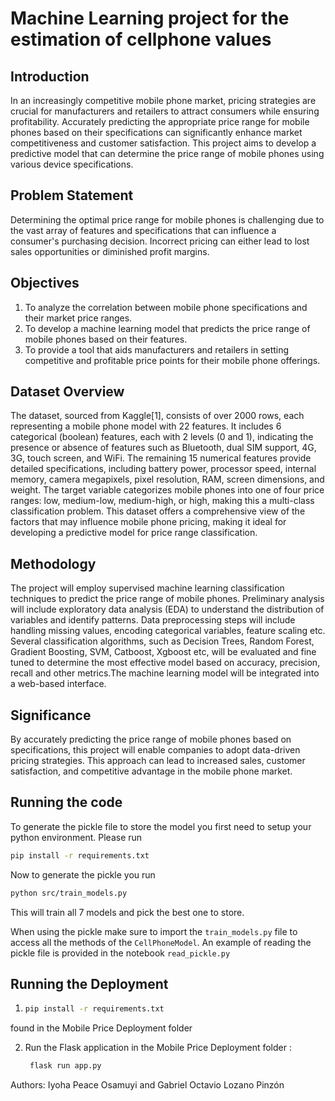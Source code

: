 # Machine Learning project for the estimation of cellphone values
## Introduction
In an increasingly competitive mobile phone market, pricing strategies are crucial for manufacturers and retailers to attract consumers while ensuring profitability. Accurately predicting the appropriate price range for mobile phones based on their specifications can significantly enhance market competitiveness and customer satisfaction. This project aims to develop a predictive model that can determine the price range of mobile phones using various device specifications.
## Problem Statement
Determining the optimal price range for mobile phones is challenging due to the vast array of features and specifications that can influence a consumer's purchasing decision. Incorrect pricing can either lead to lost sales opportunities or diminished profit margins. 
## Objectives
1. To analyze the correlation between mobile phone specifications and their market price ranges.
1. To develop a machine learning model that predicts the price range of mobile phones based on their features.
1. To provide a tool that aids manufacturers and retailers in setting competitive and profitable price points for their mobile phone offerings.
## Dataset Overview
The dataset, sourced from Kaggle[1], consists of over 2000 rows, each representing a mobile phone model with 22 features. It includes 6 categorical (boolean) features, each with 2 levels (0 and 1), indicating the presence or absence of features such as Bluetooth, dual SIM support, 4G, 3G, touch screen, and WiFi. The remaining 15 numerical features provide detailed specifications, including battery power, processor speed, internal memory, camera megapixels, pixel resolution, RAM, screen dimensions, and weight. The target variable categorizes mobile phones into one of four price ranges: low, medium-low, medium-high, or high, making this a multi-class classification problem. This dataset offers a comprehensive view of the factors that may influence mobile phone pricing, making it ideal for developing a predictive model for price range classification.
## Methodology
The project will employ supervised machine learning classification techniques to predict the price range of mobile phones. Preliminary analysis will include exploratory data analysis (EDA) to understand the distribution of variables and identify patterns. Data preprocessing steps will include handling missing values, encoding categorical variables, feature scaling etc. Several classification algorithms, such as Decision Trees, Random Forest, Gradient Boosting, SVM, Catboost, Xgboost etc, will be evaluated and fine tuned to determine the most effective model based on accuracy, precision, recall and other metrics.The machine learning model will be integrated into a web-based interface.
## Significance
By accurately predicting the price range of mobile phones based on specifications, this project will enable companies to adopt data-driven pricing strategies. This approach can lead to increased sales, customer satisfaction, and competitive advantage in the mobile phone market.
## Running the code 
To generate the pickle file to store the model you first need to setup your python environment. Please run 

``` sh
pip install -r requirements.txt
```

Now to generate the pickle you run 

``` sh
python src/train_models.py
```
This will train all 7 models and pick the best one to store. 

When using the pickle make sure to import the `train_models.py` file to access all the methods of the `CellPhoneModel`. 
An example of reading the pickle file is provided in the notebook `read_pickle.py`
## Running the Deployment
1.    ```sh
      pip install -r requirements.txt 
   found in the Mobile Price Deployment folder

2. Run the Flask application in the Mobile Price Deployment folder :
   ```sh
    flask run app.py 
Authors: Iyoha Peace Osamuyi and  Gabriel Octavio Lozano Pinzón
